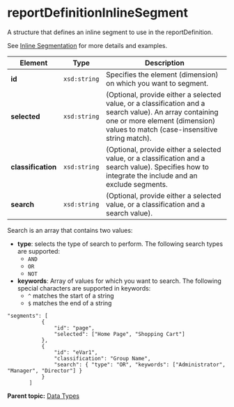 # reportDefinitionInlineSegment

A structure that defines an inline segment to use in the reportDefinition.

See [Inline Segmentation](../reference/c_segments.md#) for more details and examples.

|Element|Type|Description|
|-------|----|-----------|
|**id** |`xsd:string` |Specifies the element \(dimension\) on which you want to segment.|
|**selected** |`xsd:string` | \(Optional, provide either a selected value, or a classification and a search value\). An array containing one or more element \(dimension\) values to match \(case-insensitive string match\). |
|**classification** |`xsd:string` | \(Optional, provide either a selected value, or a classification and a search value\). Specifies how to integrate the include and an exclude segments. |
|**search** |`xsd:string` | \(Optional, provide either a selected value, or a classification and a search value\). |

Search is an array that contains two values:

-   **type**: selects the type of search to perform. The following search types are supported:
    -   `AND` 
    -   `OR` 
    -   `NOT` 
-   **keywords**: Array of values for which you want to search. The following special characters are supported in keywords:
    -   `^` matches the start of a string
    -   `$` matches the end of a string


```
"segments": [
           { 
               "id": "page",
               "selected": ["Home Page", "Shopping Cart"]
           },
           { 
               "id": "eVar1",
               "classification": "Group Name",
               "search": { "type": "OR", "keywords": ["Administrator", "Manager", "Director"] }
           }
       ]
```

**Parent topic:** [Data Types](../data_types/c_data_types.md)

